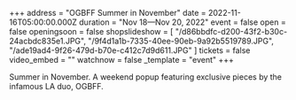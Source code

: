 +++
address = "OGBFF Summer in November"
date = 2022-11-16T05:00:00.000Z
duration = "Nov 18—Nov 20, 2022"
event = false
open = false
openingsoon = false
shopslideshow = [
  "/d86bbdfc-d200-43f2-b30c-24acbdc835e1.JPG",
  "/9f4d1a1b-7335-40ee-90eb-9a92b5519789.JPG",
  "/ade19ad4-9f26-479d-b70e-c412c7d9d611.JPG"
]
tickets = false
video_embed = ""
watchnow = false
_template = "event"
+++

Summer in November. A weekend popup featuring exclusive pieces by the infamous LA duo, OGBFF.  
